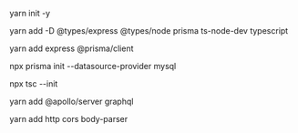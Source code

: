yarn init -y

yarn add -D @types/express @types/node prisma ts-node-dev typescript

yarn add express @prisma/client

npx prisma init --datasource-provider mysql

npx tsc --init

yarn add @apollo/server graphql

yarn add http cors body-parser
